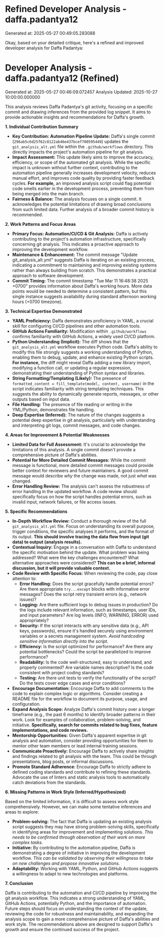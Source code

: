 # Refined Developer Analysis - daffa.padantya12
Generated at: 2025-05-27 00:49:05.283088

Okay, based on your detailed critique, here's a refined and improved developer analysis for Daffa Padantya:

# Developer Analysis - daffa.padantya12 (Refined)
Generated at: 2025-05-27 00:46:09.072457
Analysis Updated: 2025-10-27 10:00:00.000000

This analysis reviews Daffa Padantya's git activity, focusing on a specific commit and drawing inferences from the provided log snippet. It aims to provide actionable insights and recommendations for Daffa's growth.

**1. Individual Contribution Summary**

*   **Key Contribution: Automation Pipeline Update:** Daffa's single commit (`296ab5c6d25f62c8122ab46e437bcef700595449`) updates the `git_analysis_alt.yml` file within the `.github/workflows` directory. This directly impacts the project's automation pipeline for git analysis.
*   **Impact Assessment:** This update likely aims to improve the accuracy, efficiency, or scope of the automated git analysis. While the specific impact is unknown without further context, contributing to the automation pipeline generally increases development velocity, reduces manual effort, and improves code quality by providing faster feedback cycles. **For example,** an improved analysis script could flag potential code smells earlier in the development process, preventing them from being merged into the main branch.
*   **Fairness & Balance:**  The analysis focuses on a single commit. It acknowledges the potential limitations of drawing broad conclusions from such limited data. Further analysis of a broader commit history is recommended.

**2. Work Patterns and Focus Areas**

*   **Primary Focus: Automation/CI/CD & Git Analysis:** Daffa is actively contributing to the project's automation infrastructure, specifically concerning git analysis. This indicates a proactive approach to improving the development workflow.
*   **Maintenance & Enhancement:** The commit message "Update git\_analysis\_alt.yml" suggests Daffa is iterating on an existing process, indicating a commitment to maintaining and improving existing systems rather than always building from scratch. This demonstrates a practical approach to software development.
*   **Commit Timing:** The commit timestamp "Tue Mar 11 16:48:38 2025 +0700" provides information about Daffa's working hours.  More data points would be needed to determine a consistent pattern, but this single instance suggests availability during standard afternoon working hours (+0700 timezone).

**3. Technical Expertise Demonstrated**

*   **YAML Proficiency:** Daffa demonstrates proficiency in YAML, a crucial skill for configuring CI/CD pipelines and other automation tools.
*   **GitHub Actions Familiarity:** Modification within `.github/workflows` confirms familiarity with GitHub Actions, a widely used CI/CD platform.
*   **Python Understanding (Implicit):** The diff shows that the `git_analysis_alt.yml` workflow executes Python code. Daffa's ability to modify this file strongly suggests a working understanding of Python, enabling them to debug, update, and enhance existing Python scripts. **For instance,** the diff might reveal Daffa adding a new library import, modifying a function call, or updating a regular expression, demonstrating their understanding of Python syntax and libraries.
*   **String Formatting/Templating (Likely):**  The presence of `formatted_content = fill_template(model, content, username)` in the script indicates familiarity with string templating techniques. This suggests the ability to dynamically generate reports, messages, or other outputs based on input data.
*   **File Handling:** The presence of file reading or writing in the YML/Python, demonstrates file handling.
*   **Deep Expertise (Inferred):** The nature of the changes suggests a potential deep expertise in git analysis, particularly with understanding and interpreting git logs, commit messages, and code changes.

**4. Areas for Improvement & Potential Weaknesses**

*   **Limited Data for Full Assessment:**  It's crucial to acknowledge the limitations of this analysis.  A single commit doesn't provide a comprehensive picture of Daffa's abilities.
*   **Potential for More Detailed Commit Messages:** While the commit message is functional, more detailed commit messages could provide better context for reviewers and future maintainers.  A good commit message would describe *why* the change was made, not just *what* was changed.
*   **Error Handling Review:** The analysis can't assess the robustness of error handling in the updated workflow.  A code review should specifically focus on how the script handles potential errors, such as invalid input, network failures, or file access issues.

**5. Specific Recommendations**

*   **In-Depth Workflow Review:** Conduct a thorough review of the full `git_analysis_alt.yml` file. Focus on understanding its overall purpose, trigger conditions, the specific analyses it performs, and the format of its output.  **This should involve tracing the data flow from input (git data) to output (analysis results).**
*   **Contextual Inquiry:** Engage in a conversation with Daffa to understand the specific motivation behind the update.  What problem was being addressed?  What were the key challenges encountered?  What alternative approaches were considered?  **This can be a brief, informal discussion, but it will provide valuable context.**
*   **Code Review with Specific Focus:**  When reviewing the code, pay close attention to:
    *   **Error Handling:**  Does the script gracefully handle potential errors? Are there appropriate `try...except` blocks with informative error messages? Does the script retry transient errors (e.g., network issues)?
    *   **Logging:**  Are there sufficient logs to debug issues in production?  Do the logs include relevant information, such as timestamps, user IDs, and input parameters?  Are log levels (INFO, WARNING, ERROR) used appropriately?
    *   **Security:**  If the script interacts with any sensitive data (e.g., API keys, passwords), ensure it's handled securely using environment variables or a secrets management system. *Avoid hardcoding sensitive information directly into the script.*
    *   **Efficiency:** Is the script optimized for performance?  Are there any potential bottlenecks?  Could the script be parallelized to improve performance?
    *   **Readability:** Is the code well-structured, easy to understand, and properly commented?  Are variable names descriptive?  Is the code consistent with project coding standards?
    *   **Testing:** Are there unit tests to verify the functionality of the script?  Do the tests cover edge cases and error conditions?
*   **Encourage Documentation:**  Encourage Daffa to add comments to the code to explain complex logic or algorithms. Consider creating a README file for the workflow to document its purpose, usage, and configuration.
*   **Expand Analysis Scope:** Analyze Daffa's commit history over a longer timeframe (e.g., the past 6 months) to identify broader patterns in their work. Look for examples of collaboration, problem-solving, and initiative.  **Specifically, search for commits related to bug fixes, feature implementations, and code reviews.**
*   **Mentorship Opportunities:** Given Daffa's apparent expertise in git analysis and automation, consider providing opportunities for them to mentor other team members or lead internal training sessions.
*    **Communicate Proactively:** Encourage Daffa to actively share insights and findings related to git analysis with the team. This could be through presentations, blog posts, or informal discussions.
*   **Promote Standard Adherence**: Encourage Daffa to strictly adhere to defined coding standards and contribute to refining these standards. Advocate the use of linters and static analysis tools to automatically catch deviations from the standards.

**6. Missing Patterns in Work Style (Inferred/Hypothesized)**

Based on the limited information, it is difficult to assess work style comprehensively. However, we can make some tentative inferences and areas to explore:

*   **Problem-solving:** The fact that Daffa is updating an existing analysis script suggests they may have strong problem-solving skills, specifically in identifying areas for improvement and implementing solutions. *This needs to be confirmed through observation of their work on more complex tasks.*
*   **Initiative:** By contributing to the automation pipeline, Daffa is demonstrating a degree of initiative in improving the development workflow. *This can be validated by observing their willingness to take on new challenges and propose innovative solutions.*
*   **Adaptability:** Working with YAML, Python, and GitHub Actions suggests a willingness to adapt to new technologies and platforms.

**7. Conclusion**

Daffa is contributing to the automation and CI/CD pipeline by improving the git analysis workflow. This indicates a strong understanding of YAML, GitHub Actions, potentially Python, and the importance of automation. Future steps should focus on understanding the context of the update, reviewing the code for robustness and maintainability, and expanding the analysis scope to gain a more comprehensive picture of Daffa's abilities and work style. The recommendations above are designed to support Daffa's growth and ensure the continued success of the project.
